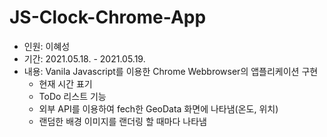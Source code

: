 # JS-Clock-Chrome-App
- 인원: 이혜성
- 기간: 2021.05.18. - 2021.05.19.
- 내용: Vanila Javascript를 이용한 Chrome Webbrowser의 앱플리케이션 구현
  - 현재 시간 표기
  - ToDo 리스트 기능
  - 외부 API를 이용하여 fech한 GeoData 화면에 나타냄(온도, 위치)
  - 랜덤한 배경 이미지를 랜더링 할 때마다 나타냄
  
  

